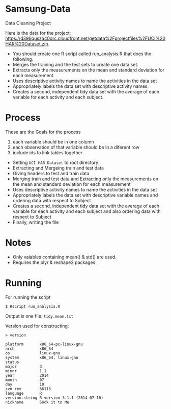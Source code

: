Samsung-Data
============

Data Cleaning Project



Here is the data for the project: 
https://d396qusza40orc.cloudfront.net/getdata%2Fprojectfiles%2FUCI%20HAR%20Dataset.zip.

  - You should create one R script called run_analysis.R that does the following.
  - Merges the training and the test sets to create one data set.
  - Extracts only the measurements on the mean and standard deviation for each measurement.
  - Uses descriptive activity names to name the activities in the data set
  - Appropriately labels the data set with descriptive activity names.
  - Creates a second, independent tidy data set with the average of each variable for each activity and each subject.

Process
=========

These are the Goals for the process
1) each variable should be in one column
2) each observation of that variable should be in a diferent row
3) include ids to link tables together

- Setting `UCI HAR Dataset` to root directory
- Extracting and Mergeing train and test data
- Giving headers to test and train data
- Merging train and test data and Extracting only the measurements on the mean and standard deviation for each measurement
- Uses descriptive activity names to name the activities in the data set
- Appropriately labels the data set with descriptive variable names and ordering data with respect to Subject
- Creates a second, independent tidy data set with the average of each variable for each activity and each subject and also ordering data with respect to Subject
- Finally, writing the file

Notes
=======
- Only vaiables containing mean() & std() are used.
- Requires the plyr & reshape2 packages.

Running
========
For running the script
```
$ Rscript run_analysis.R
```
Output is  one file: `tidy.mean.txt`

Version used for constructing:
```
> version
               _                           
platform       x86_64-pc-linux-gnu         
arch           x86_64                      
os             linux-gnu                   
system         x86_64, linux-gnu           
status                                     
major          3                           
minor          1.1                         
year           2014                        
month          07                          
day            10                          
svn rev        66115                       
language       R                           
version.string R version 3.1.1 (2014-07-10)
nickname       Sock it to Me               
```
